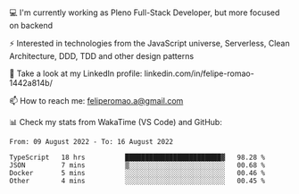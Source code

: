 💻 I'm currently working as Pleno Full-Stack Developer, but more focused on backend

⚡ Interested in technologies from the JavaScript universe, Serverless, Clean Architecture, DDD, TDD and other design patterns

👥 Take a look at my LinkedIn profile: linkedin.com/in/felipe-romao-1442a814b/

📫 How to reach me: feliperomao.a@gmail.com

📊 Check my stats from WakaTime (VS Code) and GitHub:

<!--START_SECTION:waka-->

```text
From: 09 August 2022 - To: 16 August 2022

TypeScript   18 hrs          ████████████████████████▓   98.28 %
JSON         7 mins          ▒░░░░░░░░░░░░░░░░░░░░░░░░   00.68 %
Docker       5 mins          ░░░░░░░░░░░░░░░░░░░░░░░░░   00.46 %
Other        4 mins          ░░░░░░░░░░░░░░░░░░░░░░░░░   00.45 %
```

<!--END_SECTION:waka-->
